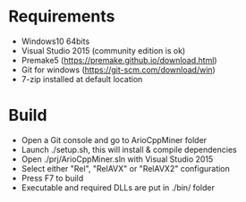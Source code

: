 # Requirements
* Windows10 64bits
* Visual Studio 2015 (community edition is ok)
* Premake5 (https://premake.github.io/download.html)
* Git for windows (https://git-scm.com/download/win)
* 7-zip installed at default location

# Build
* Open a Git console and go to ArioCppMiner folder
* Launch ./setup.sh, this will install & compile dependencies
* Open ./prj/ArioCppMiner.sln with Visual Studio 2015
* Select either "Rel", "RelAVX" or "RelAVX2" configuration
* Press F7 to build
* Executable and required DLLs are put in ./bin/ folder
